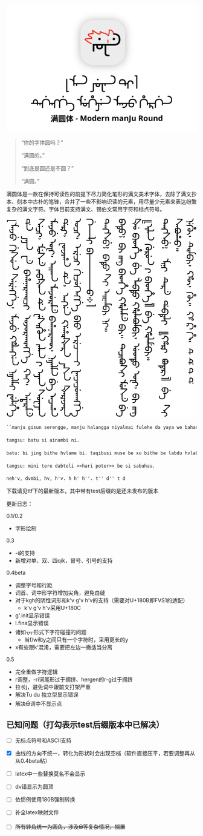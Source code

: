 ![logo](img/logo.svg)

> “你的字体圆吗？”
>
> “满圆的。”
>
> “到底是圆还是不圆？”
>
> “满圆。”

满圆体是一款在保持可读性的前提下尽力简化笔形的满文美术字体，去除了满文抄本、刻本中古朴的笔锋，合并了一些不影响识读的元素，用尽量少元素来表达纷繁复杂的满文字符。字体目前支持满文、锡伯文常用字符和标点符号。

![sample](img/sample.svg)

```tex
``manju gisun serengge, manju halangga niyalmai fulehe da yaya we bahanarakvqi ojorakvngge kai, adarame seqi, muse jabxan de wesihun jalan -i ayan suwayan manju ofi, aika manjurame bahanarakv, niyalma be aqaha dari, fonjiha \nolinebreak de, angga gahvxara yasa xarinjara oqi, ereqi giqukengge biu ereq=====i fanqaqukangge ge=====li bi===============o::''

tangsu: batu si ainambi ni.

batu: bi jing bithe hvlame bi. taqibusi muse be xu bithe be labdu hvlabumbi, uttu ofi, bi jing <<ilan gurun -i bithe>> be hvlamebi.

tangsu: mini tere dabteli <<hari poter>> be si sabuhau.

neh'v, dvmbi, hv, h'v. h h' h''. t'' d'' t d 
```

下载请见ttf下的最新版本，其中带有test后缀的是还未发布的版本

更新日志：

0.1/0.2

- 字形绘制

0.3

- -i的支持
- 新增对单、双、四qik，冒号、引号的支持

0.4beta

- 调整字号和行距
- 词首、词中形字符增加尖角，避免白缝
- 对于kgh的阴性词形和k'v g'v h'v的支持（需要对U+180B即FVS1的适配）
  - k'v g'v h'v采用U+180C
- g'.init显示错误
- l.fina显示错误
- 诸如᠊ᠸᠠᠶ᠊形式下字符碰撞的问题
  - 当f/w和y之间只有一个字符时，采用更长的y
- x有些跟k‘混淆，需要把左边一撇适当分离

0.5 

- 完全重做字符逻辑
- r调整，-ri词尾形过于拥挤、hergen的r-g过于拥挤
- 拉长j，避免词中跟前文打架严重
- 解决Tu du 独立型显示错误
- 解决ᠪᡠ词中不显示点

## 已知问题（打勾表示test后缀版本中已解决）

- [ ] 无标点符号和ASCII支持
- [x] 曲线的方向不统一，转化为形状时会出现空档（软件直接压平，若要调整再从从0.4beta粘）
- [ ] latex中一些替换莫名不会显示
- [ ] dv错显示为圆顶
- [ ] 依惯例使用180B强制转换
- [ ] 补全latex映射文件
- [ ] ~~所有转角统一为圆角，涉及ᠪᠣ等复杂情况，搁置~~



